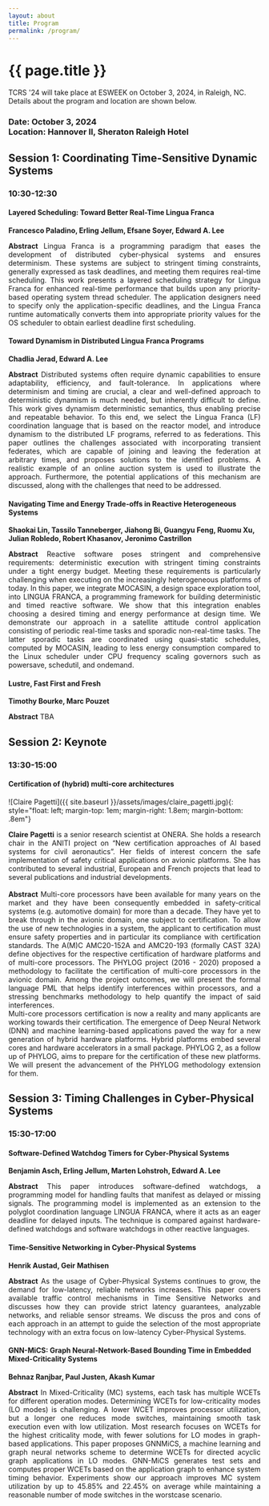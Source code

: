 ```yaml
---
layout: about
title: Program
permalink: /program/
---
```


# {{ page.title }}

TCRS '24 will take place at ESWEEK on October 3, 2024, in Raleigh, NC.
Details about the program and location are shown below.

### Date: October 3, 2024 <br> Location: Hannover II, Sheraton Raleigh Hotel

## Session 1: Coordinating Time-Sensitive Dynamic Systems
### 10:30-12:30
#### Layered Scheduling: Toward Better Real-Time Lingua Franca
**Francesco Paladino, Erling Jellum, Efsane Soyer, Edward A. Lee**
<div style="text-align: justify">
<b>Abstract</b> Lingua Franca is a programming paradigm that eases the development of distributed cyber-physical systems and ensures determinism. These systems are subject to stringent timing constraints, generally expressed as task deadlines, and meeting them requires real-time scheduling. This work presents a layered scheduling strategy for Lingua Franca for enhanced real-time performance that builds upon any priority-based operating system thread scheduler. The application designers need to specify only the application-specific deadlines, and the Lingua Franca runtime automatically converts them into appropriate priority values for the OS scheduler to obtain earliest deadline first scheduling.
</div>

#### Toward Dynamism in Distributed Lingua Franca Programs
**Chadlia Jerad, Edward A. Lee**
<div style="text-align: justify">
<b>Abstract</b> Distributed systems often require dynamic capabilities to ensure adaptability, efficiency, and fault-tolerance. In applications where determinism and timing are crucial, a clear and well-defined approach to deterministic dynamism is much needed, but inherently difficult to define. This work gives dynamism deterministic semantics, thus enabling precise and repeatable behavior. To this end, we select the Lingua Franca (LF) coordination language that is based on the reactor model, and introduce dynamism to the distributed LF programs, referred to as federations. This paper outlines the challenges associated with incorporating transient federates, which are capable of joining and leaving the federation at arbitrary times, and proposes solutions to the identified problems. A realistic example of an online auction system is used to illustrate the approach. Furthermore, the potential applications of this mechanism are discussed, along with the challenges that need to be addressed.
</div>

#### Navigating Time and Energy Trade-offs in Reactive Heterogeneous Systems
**Shaokai Lin, Tassilo Tanneberger, Jiahong Bi, Guangyu Feng, Ruomu Xu, Julian Robledo, Robert Khasanov, Jeronimo Castrillon**
<div style="text-align: justify">
<b>Abstract</b> Reactive software poses stringent and comprehensive requirements: deterministic execution with stringent timing constraints under a tight energy budget. Meeting these requirements is particularly challenging when executing on the increasingly heterogeneous platforms of today. In this paper, we integrate MOCASIN, a design space exploration tool, into LINGUA FRANCA, a programming framework for building deterministic and timed reactive software. We show that this integration enables choosing a desired timing and energy performance at design time. We demonstrate our approach in a satellite attitude control application consisting of periodic real-time tasks and sporadic non-real-time tasks. The latter sporadic tasks are coordinated using quasi-static schedules, computed by MOCASIN, leading to less energy consumption compared to the Linux scheduler under CPU frequency scaling governors such as powersave, schedutil, and ondemand.
</div>

#### Lustre, Fast First and Fresh
**Timothy Bourke, Marc Pouzet**
<div style="text-align: justify">
<b>Abstract</b> TBA
</div>


## Session 2: Keynote
### 13:30-15:00
#### Certification of (hybrid) multi-core architectures
![Claire Pagetti]({{ site.baseurl }}/assets/images/claire_pagetti.jpg){: style="float: left; margin-top: 1em; margin-right: 1.8em; margin-bottom: .8em"}
<div style="text-align: justify">
<b>Claire Pagetti</b> is a senior research scientist at ONERA. She
holds a research chair in the ANITI project on “New certification
approaches of AI based systems for civil aeronautics”. Her fields of
interest concern the safe implementation of safety critical applications
on avionic platforms. She has contributed to several industrial,
European and French projects that lead to several publications and
industrial developments.

</div>
<br/>
<div style="text-align: justify">
<b>Abstract</b> Multi-core processors have been available for many years on the market and they have been consequently embedded in safety-critical systems (e.g. automotive domain) for more than a decade. They have yet to break through in the avionic domain, one subject to certification. To allow the use of new technologies in a system, the applicant to certification must ensure safety properties and in particular its compliance with certification standards. The A(M)C AMC20-152A and AMC20-193 (formally CAST 32A) define objectives for the respective certification of hardware platforms and of multi-core processors. The PHYLOG project (2016 - 2020) proposed a methodology to facilitate the certification of multi-core processors in the avionic domain. Among the project outcomes, we will present the formal language PML that helps identify interferences within processors, and a stressing benchmarks methodology to help quantify the impact of said interferences.
<br>
Multi-core processors certification is now a reality and many applicants are working towards their certification. The emergence of Deep Neural Network (DNN) and machine learning-based applications paved the way for a new generation of hybrid hardware platforms. Hybrid platforms embed several cores and hardware accelerators in a small package. PHYLOG 2, as a follow up of PHYLOG, aims to prepare for the certification of these new platforms. We will present the advancement of the PHYLOG methodology extension for them.
</div>

## Session 3: Timing Challenges in Cyber-Physical Systems
### 15:30-17:00
#### Software-Defined Watchdog Timers for Cyber-Physical Systems
**Benjamin Asch, Erling Jellum, Marten Lohstroh, Edward A. Lee**
<div style="text-align: justify">
<b>Abstract</b> This paper introduces software-defined watchdogs, a
programming model for handling faults that manifest as delayed
or missing signals. The programming model is implemented
as an extension to the polyglot coordination language LINGUA
FRANCA, where it acts as an eager deadline for delayed inputs.
The technique is compared against hardware-defined watchdogs
and software watchdogs in other reactive languages.
</div>

#### Time-Sensitive Networking in Cyber-Physical Systems
**Henrik Austad, Geir Mathisen**
<div style="text-align: justify">
<b>Abstract</b> As the usage of Cyber-Physical Systems continues to grow, the demand for low-latency, reliable networks increases. This paper covers available traffic control mechanisms in Time Sensitive Networks and discusses how they can provide strict latency guarantees, analyzable networks, and reliable sensor streams. We discuss the pros and cons of each approach in an attempt to guide the selection of the most appropriate technology with an extra focus on low-latency Cyber-Physical Systems.
</div>

#### GNN-MiCS: Graph Neural-Network-Based Bounding Time in Embedded Mixed-Criticality Systems
**Behnaz Ranjbar, Paul Justen, Akash Kumar**
<div style="text-align: justify">
<b>Abstract</b> In Mixed-Criticality (MC) systems, each task has multiple WCETs for different operation modes. Determining WCETs for low-criticality modes (LO modes) is challenging. A lower WCET improves processor utilization, but a longer one reduces mode switches, maintaining smooth task execution even with low utilization. Most research focuses on WCETs for the highest criticality mode, with fewer solutions for LO modes in graph-based applications. This paper proposes GNNMiCS, a machine learning and graph neural networks scheme to determine WCETs for directed acyclic graph applications in LO modes. GNN-MiCS generates test sets and computes proper WCETs based on the application graph to enhance system timing behavior. Experiments show our approach improves MC system utilization by up to 45.85% and 22.45% on average while maintaining a reasonable number of mode switches in the worstcase scenario.
</div>